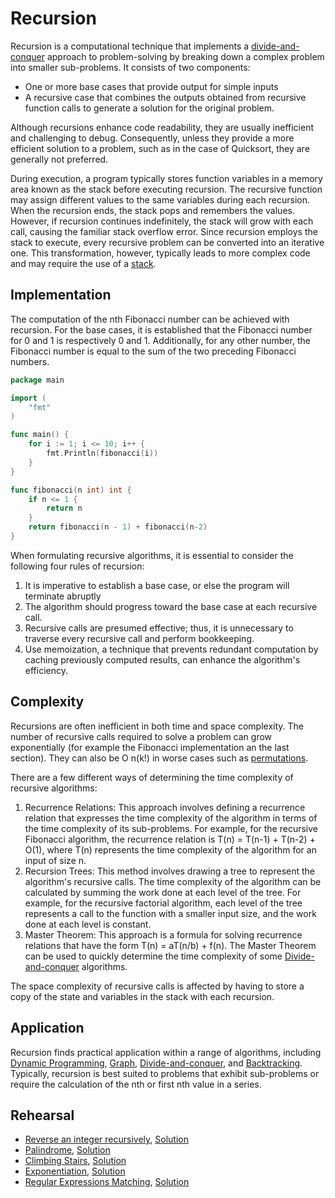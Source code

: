 # Recursion

Recursion is a computational technique that implements a [divide-and-conquer](../dnc) approach to problem-solving by breaking down a complex problem into smaller sub-problems. It consists of two components:

* One or more base cases that provide output for simple inputs
* A recursive case that combines the outputs obtained from recursive function calls to generate a solution for the original problem.

Although recursions enhance code readability, they are usually inefficient and challenging to debug. Consequently, unless they provide a more efficient solution to a problem, such as in the case of Quicksort, they are generally not preferred.

During execution, a program typically stores function variables in a memory area known as the stack before executing recursion. The recursive function may assign different values to the same variables during each recursion. When the recursion ends, the stack pops and remembers the values. However, if recursion continues indefinitely, the stack will grow with each call, causing the familiar stack overflow error. Since recursion employs the stack to execute, every recursive problem can be converted into an iterative one. This transformation, however, typically leads to more complex code and may require the use of a [stack](../stack).

## Implementation

The computation of the nth Fibonacci number can be achieved with recursion. For the base cases, it is established that the Fibonacci number for 0 and 1 is respectively 0 and 1. Additionally, for any other number, the Fibonacci number is equal to the sum of the two preceding Fibonacci numbers.

```Go
package main

import (
	"fmt"
)

func main() {
	for i := 1; i <= 10; i++ {
		fmt.Println(fibonacci(i))
	}
}

func fibonacci(n int) int {
	if n <= 1 {
		return n
	}
	return fibonacci(n - 1) + fibonacci(n-2)
}
```

When formulating recursive algorithms, it is essential to consider the following four rules of recursion:

1. It is imperative to establish a base case, or else the program will terminate abruptly
2. The algorithm should progress toward the base case at each recursive call.
3. Recursive calls are presumed effective; thus, it is unnecessary to traverse every recursive call and perform bookkeeping.
4. Use memoization, a technique that prevents redundant computation by caching previously computed results, can enhance the algorithm's efficiency.

## Complexity

Recursions are often inefficient in both time and space complexity. The number of recursive calls required to solve a problem can grow exponentially (for example the Fibonacci implementation an the last section). They can also be O n(k!) in worse cases such as [permutations](../backtracking/permutations_test.go).

There are a few different ways of determining the time complexity of recursive algorithms:

1. Recurrence Relations: This approach involves defining a recurrence relation that expresses the time complexity of the algorithm in terms of the time complexity of its sub-problems. For example, for the recursive Fibonacci algorithm, the recurrence relation is T(n) = T(n-1) + T(n-2) + O(1), where T(n) represents the time complexity of the algorithm for an input of size n.
2. Recursion Trees: This method involves drawing a tree to represent the algorithm's recursive calls. The time complexity of the algorithm can be calculated by summing the work done at each level of the tree. For example, for the recursive factorial algorithm, each level of the tree represents a call to the function with a smaller input size, and the work done at each level is constant.
3. Master Theorem: This approach is a formula for solving recurrence relations that have the form T(n) = aT(n/b) + f(n). The Master Theorem can be used to quickly determine the time complexity of some [Divide-and-conquer](../dnd) algorithms.

The space complexity of recursive calls is affected by having to store a copy of the state and variables in the stack with each recursion.

## Application

Recursion finds practical application within a range of algorithms, including [Dynamic Programming](../dp), [Graph](../graph), [Divide-and-conquer](../dnd), and [Backtracking](../backtracking). Typically, recursion is best suited to problems that exhibit sub-problems or require the calculation of the nth or first nth value in a series.

## Rehearsal

* [Reverse an integer recursively](reverse_number_test.go), [Solution](reverse_number.go)
* [Palindrome](is_palindrome_test.go), [Solution](is_palindrome.go)
* [Climbing Stairs](climbing_stairs_test.go), [Solution](climbing_stairs.go)
* [Exponentiation](exponentiation_test.go), [Solution](exponentiation.go)
* [Regular Expressions Matching](regular_expressions_test.go), [Solution](regular_expressions.go)
